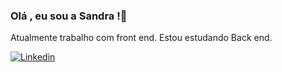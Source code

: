 ### Olá , eu sou a Sandra !👋
Atualmente trabalho com front end.
Estou estudando Back end.


[![Linkedin](	https://img.shields.io/badge/LinkedIn-0077B5?style=for-the-badge&logo=linkedin&logoColor=white)](http://linkedin.com/in/sandra-oliveira-46b204208)


